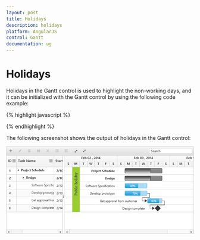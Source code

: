 ```yaml
---
layout: post
title: Holidays
description: holidays
platform: AngularJS
control: Gantt
documentation: ug
---
```


# Holidays

Holidays in the Gantt control is used to highlight the non-working days, and it can be initialized with the Gantt control by using the following code example:

{% highlight javascript %}

<body ng-controller="GanttCtrl">
   <!--Add  Gantt control here-->    
   <div id="GanttContainer" ej-gantt
   //...
    e-holidays="holidays" 
    >
   </div>
   <script>
   var holidays= [{
            day: "2/11/2014",
            label: " Public holiday",
            background: "yellow green "
        }]
    angular.module('listCtrl', ['ejangular'])
           .controller('GanttCtrl', function ($scope) {
               //...
               $scope.holidays="holidays";
          });  
</script>
</body>
   
{% endhighlight %}

The following screenshot shows the output of holidays in the Gantt control:

![](Holidays_images/Holidays_img1.png)

